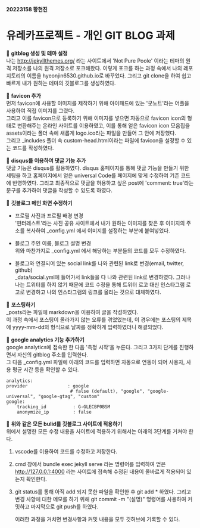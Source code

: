 **20223158 황현진**    
# 유레카프로젝트 - 개인 GIT BLOG 과제

:pushpin: **gitblog 생성 및 테마 설정**   
    나는 http://jekyllthemes.org/ 라는 사이트에서 'Not Pure Poole' 이라는 테마의 원격 저장소를 나의 원격 저장소로 포크해왔다. 이렇게 포크를 하는 과정 속에서 나의 레포지토리의 이름을 hyeonjin6530.github.io로 바꾸었다. 그리고 git clone을 하여 쉽고 빠르게 내가 원하는 테마의 깃블로그를 생성하였다.
   

:pushpin: **favicon 추가**   
    먼저 favicon에 사용할 이미지를 제작하기 위해 아이패드에 있는 '굿노트'라는 어플을 사용하여 직접 이미지를 그렸다.    
    그리고 이를 favicon으로 등록하기 위해 이미지를 넣으면 자동으로 favicon icon의 형태로 변환해주는 온라인 사이트를 이용하였고, 이를 통해 얻은 favicon icon 모음집을 assets이라는 폴더 속에 새롭게 logo.ico라는 파일을 만들어 그 안에 저장했다.   
    그리고 _includes 폴더 속 custom-head.html이라는 파일에 favicon을 설정할 수 있는 코드를 작성하였다.
   

:pushpin: **disqus를 이용하여 댓글 기능 추가**   
    댓글 기능은 disqus를 활용하였다. disqus 홈페이지를 통해 댓글 기능을 만들기 위한 세팅을 하고 홈페이지에서 얻은 universal Code를 페이지에 맞게 수정하여 기존 코드에 반영하였다. 그리고 최종적으로 댓글을 허용하고 싶은 post에 'comment: true'라는 문구를 추가하여 댓글을 작성할 수 있도록 하였다.
   

:pushpin: **깃블로그 메인 화면 수정하기**   
- 프로필 사진과 프로필 배경 변경      
      '핀터레스트'라는 사진 공유 사이트에서 내가 원하는 이미지를 찾은 후 이미지의 주소를 복사하여 _config.yml 에서 이미지를 설정하는 부분에 붙여넣었다.   

- 블로그 주인 이름, 블로그 설명 변경       
       위와 마찬가지로 _config.yml 에서 해당하는 부분들의 코드를 모두 수정하였다.

- 블로그와 연결되어 있는 social link를 나와 관련된 link로 변경(email, twitter, github)       
       _data/social.yml에 들어가서 link들을 다 나와 관련된 link로 변경하였다. 그러나 나는 트위터를 하지 않기 때문에 코드 수정을 통해 트위터 로고 대신 인스타그램 로고로 변경하고 나의 인스타그램의 링크를 올리는 것으로 대체하였다.   
   

:pushpin: **포스팅하기**   
    _posts라는 파일에 markdown을 이용하여 글을 작성하였다.   
    이 과정 속에서 포스팅이 올라가지 않는 오류를 겪었었는데, 이 경우에는 포스팅의 제목에 yyyy-mm-dd의 형식으로 날짜를 정확하게 입력하였더니 해결되었다.  
        

:pushpin: **google analytics 기능 추가하기**    
    google analytics에 접속한 한 다음 '측정 시작'을 누른다. 그리고 3가지 단계를 진행하면서 자신의 gitblog 주소를 입력한다.   
    그 다음 _config.yml 파일에 아래의 코드를 입력하면 자동으로 연동이 되어 사용자, 사용 평균 시간 등을 확인할 수 있다.   
    

    analytics:    
    provider               : google    
                            # false (default), "google", "google-universal", "google-gtag", "custom"
    google:
        tracking_id          : G-GLECBP0BSM
        anonymize_ip         : false 

    

:pushpin: **위와 같은 모든 bulid를 깃블로그 사이트에 적용하기**    
    위에서 설명한 모든 수정 내용을 사이트에 적용하기 위해서는 아래의 3단계를 거쳐야 한다.  

1.  vscode를 이용하여 코드를 수정하고 저장한다.    

2. cmd 창에서 bundle exec jekyll serve 라는 명령어를 입력하여 얻은 http://127.0.0.1:4000 라는 사이트에 접속해 수정된 내용이 올바르게 적용되어 있는지 확인한다.    

3. git status를 통해 아직 add 되지 못한 파일을 확인한 후 git add * 하였다. 
        그리고 변경 사항에 대한 메모를 하기 위해 git commit -m "(설명)" 명령어를 사용하여 커밋하고 마지막으로 git push를 하였다.    
    
    이러한 과정을 거치면 변경사항과 커밋 내용을 모두 깃허브에 기록할 수 있다.  
     